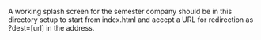 A working splash screen for the semester company should be in this directory
setup to start from index.html and accept a URL for redirection as ?dest=[url]
in the address.
